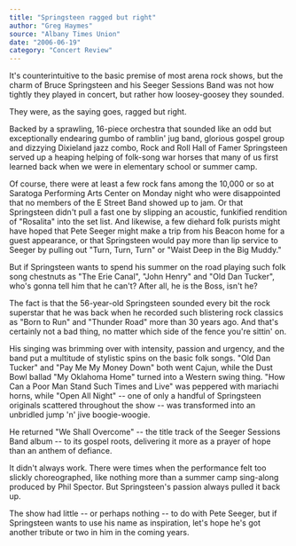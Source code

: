 ```yaml
---
title: "Springsteen ragged but right"
author: "Greg Haymes"
source: "Albany Times Union"
date: "2006-06-19"
category: "Concert Review"
---
```


It's counterintuitive to the basic premise of most arena rock shows, but the charm of Bruce Springsteen and his Seeger Sessions Band was not how tightly they played in concert, but rather how loosey-goosey they sounded.

They were, as the saying goes, ragged but right.

Backed by a sprawling, 16-piece orchestra that sounded like an odd but exceptionally endearing gumbo of ramblin' jug band, glorious gospel group and dizzying Dixieland jazz combo, Rock and Roll Hall of Famer Springsteen served up a heaping helping of folk-song war horses that many of us first learned back when we were in elementary school or summer camp.

Of course, there were at least a few rock fans among the 10,000 or so at Saratoga Performing Arts Center on Monday night who were disappointed that no members of the E Street Band showed up to jam. Or that Springsteen didn't pull a fast one by slipping an acoustic, funkified rendition of "Rosalita" into the set list. And likewise, a few diehard folk purists might have hoped that Pete Seeger might make a trip from his Beacon home for a guest appearance, or that Springsteen would pay more than lip service to Seeger by pulling out "Turn, Turn, Turn" or "Waist Deep in the Big Muddy."

But if Springsteen wants to spend his summer on the road playing such folk song chestnuts as "The Erie Canal", "John Henry" and "Old Dan Tucker", who's gonna tell him that he can't? After all, he is the Boss, isn't he?

The fact is that the 56-year-old Springsteen sounded every bit the rock superstar that he was back when he recorded such blistering rock classics as "Born to Run" and "Thunder Road" more than 30 years ago. And that's certainly not a bad thing, no matter which side of the fence you're sittin' on.

His singing was brimming over with intensity, passion and urgency, and the band put a multitude of stylistic spins on the basic folk songs. "Old Dan Tucker" and "Pay Me My Money Down" both went Cajun, while the Dust Bowl ballad "My Oklahoma Home" turned into a Western swing thing. "How Can a Poor Man Stand Such Times and Live" was peppered with mariachi horns, while "Open All Night" -- one of only a handful of Springsteen originals scattered throughout the show -- was transformed into an unbridled jump 'n' jive boogie-woogie.

He returned "We Shall Overcome" -- the title track of the Seeger Sessions Band album -- to its gospel roots, delivering it more as a prayer of hope than an anthem of defiance.

It didn't always work. There were times when the performance felt too slickly choreographed, like nothing more than a summer camp sing-along produced by Phil Spector. But Springsteen's passion always pulled it back up.

The show had little -- or perhaps nothing -- to do with Pete Seeger, but if Springsteen wants to use his name as inspiration, let's hope he's got another tribute or two in him in the coming years.
